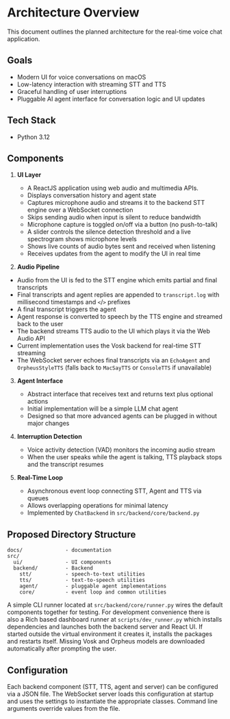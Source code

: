 # Architecture Overview

This document outlines the planned architecture for the real-time voice chat application.

## Goals

- Modern UI for voice conversations on macOS
- Low-latency interaction with streaming STT and TTS
- Graceful handling of user interruptions
- Pluggable AI agent interface for conversation logic and UI updates

## Tech Stack

- Python 3.12

## Components

1. **UI Layer**
   - A ReactJS application using web audio and multimedia APIs.
   - Displays conversation history and agent state
   - Captures microphone audio and streams it to the backend STT engine over a WebSocket connection
   - Skips sending audio when input is silent to reduce bandwidth
   - Microphone capture is toggled on/off via a button (no push-to-talk)
   - A slider controls the silence detection threshold and a live spectrogram
     shows microphone levels
   - Shows live counts of audio bytes sent and received when listening
   - Receives updates from the agent to modify the UI in real time

2. **Audio Pipeline**
  - Audio from the UI is fed to the STT engine which emits partial and final transcripts
  - Final transcripts and agent replies are appended to `transcript.log`
    with millisecond timestamps and `<`/`>` prefixes
  - A final transcript triggers the agent
  - Agent response is converted to speech by the TTS engine and streamed back to the user
  - The backend streams TTS audio to the UI which plays it via the Web Audio API
  - Current implementation uses the Vosk backend for real-time STT streaming
  - The WebSocket server echoes final transcripts via an `EchoAgent` and
    `OrpheusStyleTTS` (falls back to `MacSayTTS` or `ConsoleTTS` if unavailable)

3. **Agent Interface**
   - Abstract interface that receives text and returns text plus optional actions
   - Initial implementation will be a simple LLM chat agent
   - Designed so that more advanced agents can be plugged in without major changes

4. **Interruption Detection**
   - Voice activity detection (VAD) monitors the incoming audio stream
   - When the user speaks while the agent is talking, TTS playback stops and the transcript resumes

5. **Real-Time Loop**
   - Asynchronous event loop connecting STT, Agent and TTS via queues
   - Allows overlapping operations for minimal latency
   - Implemented by `ChatBackend` in `src/backend/core/backend.py`

## Proposed Directory Structure

```
docs/              - documentation
src/
  ui/              - UI components
  backend/         - Backend
    stt/           - speech-to-text utilities
    tts/           - text-to-speech utilities
    agent/         - pluggable agent implementations
    core/          - event loop and common utilities
```

A simple CLI runner located at `src/backend/core/runner.py` wires the default
components together for testing. For development convenience there is also a
 Rich based dashboard runner at `scripts/dev_runner.py` which installs
 dependencies and launches both the backend server and React UI. If started
 outside the virtual environment it creates it, installs the packages and
 restarts itself. Missing Vosk and Orpheus models are downloaded automatically
 after prompting the user.

## Configuration

Each backend component (STT, TTS, agent and server) can be configured via a JSON
file. The WebSocket server loads this configuration at startup and uses the
settings to instantiate the appropriate classes. Command line arguments override
values from the file.
